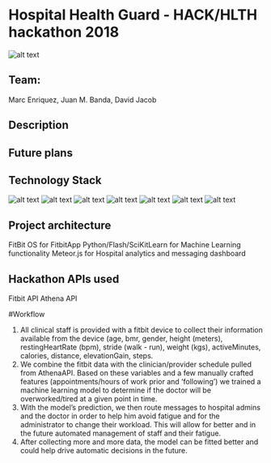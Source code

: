 # Hospital Health Guard - HACK/HLTH hackathon 2018
![alt text](http://www.jmbanda.com/hhg-logo.png "")

## Team: 
Marc Enriquez, Juan M. Banda, David Jacob
## Description

## Future plans

## Technology Stack
![alt text](http://www.jmbanda.com/fitbit-logo.png "")
![alt text](http://www.jmbanda.com/athena-logo.png "")
![alt text](http://www.jmbanda.com/sklearn-logo.png "")
![alt text](http://www.jmbanda.com/python-logo.png "")
![alt text](http://www.jmbanda.com/flask-logo.png "")
![alt text](http://www.jmbanda.com/meteor-logo.png "")
![alt text](http://www.jmbanda.com/mongodb.png "")

## Project architecture
FitBit OS for FitbitApp
Python/Flash/SciKitLearn for Machine Learning functionality
Meteor.js for Hospital analytics and messaging dashboard

## Hackathon APIs used
Fitbit API
Athena API

#Workflow
1. All clinical staff is provided with a fitbit device to collect their information available from the device (age, bmr, gender, height (meters), restingHeartRate (bpm), stride (walk - run), weight (kgs),  activeMinutes, calories, distance, elevationGain, steps.
2. We combine the fitbit data with the clinician/provider schedule pulled from AthenaAPI.
Based on these variables and a few manually crafted features (appointments/hours of work prior and ‘following’) we trained a machine learning model to determine if the doctor will be overworked/tired at a given point in time. 
3. With the model’s prediction, we then route messages to hospital admins and the doctor in order to help him avoid fatigue and for the administrator to change their workload. This will allow for better and in the future automated management of staff and their fatigue. 
4. After collecting more and more data, the model can be fitted better and could help drive automatic decisions in the future.

